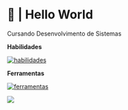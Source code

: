 # 👋 | Hello World
Cursando Desenvolvimento de Sistemas


**Habilidades**

[![habilidades](https://skillicons.dev/icons?i=python,lua,cpp,js,html,css)](https://skillicons.dev)


**Ferramentas**

[![ferramentas](https://skillicons.dev/icons?i=discord,figma,mongodb,replit,vscode,github)](https://skillicons.dev)

![](https://dcbadge.vercel.app/api/shield/634908192404668426)
  
